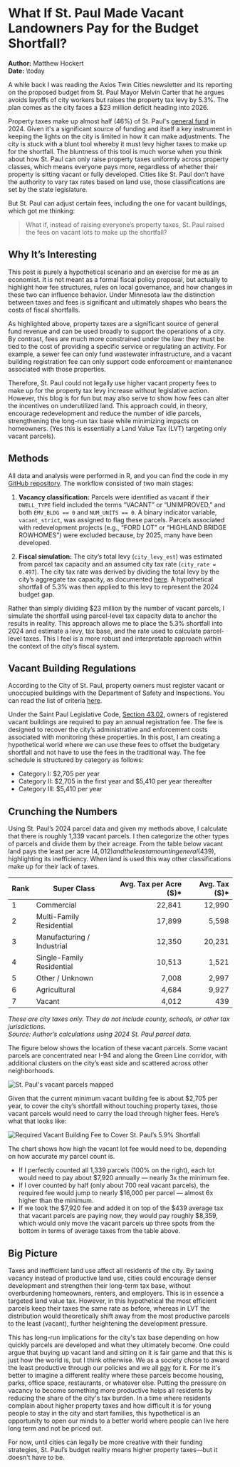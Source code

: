 # What If St. Paul Made Vacant Landowners Pay for the Budget Shortfall?
**Author:** Matthew Hockert  
**Date:** \today

A while back I was reading the Axios Twin Cities newsletter and its reporting on the proposed budget from St. Paul Mayor Melvin Carter that he argues avoids layoffs of city workers but raises the property tax levy by 5.3%. The plan comes as the city faces a $23 million deficit heading into 2026.

Property taxes make up almost half (46%) of St. Paul's [general fund](https://www.stpaul.gov/sites/default/files/2024-02/2024%20City%20of%20Saint%20Paul%20Adopted%20Operating%20Budget.pdf) in 2024. Given it's a significant source of funding and itself a key instrument in keeping the lights on the city is limited in how it can make adjustments. The city is stuck with a blunt tool whereby it must levy higher taxes to make up for the shortfall. The bluntness of this tool is much worse when you think about how St. Paul can only raise property taxes uniformly across property classes, which means everyone pays more, regardless of whether their property is sitting vacant or fully developed. Cities like St. Paul don’t have the authority to vary tax rates based on land use, those classifications are set by the state legislature.

But St. Paul can adjust certain fees, including the one for vacant buildings, which got me thinking:

> What if, instead of raising everyone’s property taxes, St. Paul raised the fees on vacant lots to make up the shortfall?

## Why It’s Interesting

This post is purely a hypothetical scenario and an exercise for me as an economist. It is not meant as a formal fiscal policy proposal, but actually to highlight how fee structures, rules on local governance, and how changes in these two can influence behavior. Under Minnesota law the distinction between taxes and fees is significant and ultimately shapes who bears the costs of fiscal shortfalls.

As highlighted above, property taxes are a significant source of general fund revenue and can be used broadly to support the operations of a city. By contrast, fees are much more constrained under the law: they must be tied to the cost of providing a specific service or regulating an activity. For example, a sewer fee can only fund wastewater infrastructure, and a vacant building registration fee can only support code enforcement or maintenance associated with those properties.

Therefore, St. Paul could not legally use higher vacant property fees to make up for the property tax levy increase without legislative action. However, this blog is for fun but may also serve to show how fees can alter the incentives on underutilized land. This approach could, in theory, encourage redevelopment and reduce the number of idle parcels, strengthening the long-run tax base while minimizing impacts on homeowners. (Yes this is essentially a Land Value Tax (LVT) targeting only vacant parcels).

## Methods

All data and analysis were performed in R, and you can find the code in my [GitHub repository](https://github.com/MatthewHockert/vacant_land_fees_st_paul_blog). The workflow consisted of two main stages:

1. **Vacancy classification:** Parcels were identified as vacant if their `DWELL_TYPE` field included the terms “VACANT” or “UNIMPROVED,” and both `EMV_BLDG == 0` and `NUM_UNITS == 0`. A binary indicator variable, `vacant_strict`, was assigned to flag these parcels. Parcels associated with redevelopment projects (e.g., “FORD LOT” or “HIGHLAND BRIDGE ROWHOMES”) were excluded because, by 2025, many have been developed.

2. **Fiscal simulation:** The city’s total levy (`city_levy_est`) was estimated from parcel tax capacity and an assumed city tax rate (`city_rate = 0.497`). The city tax rate was derived by dividing the total levy by the city’s aggregate tax capacity, as documented [here](https://www.stpaul.gov/sites/default/files/2024-08/Major%20City%20General%20Fund%20Revenues%202025%20Proposed.pdf). A hypothetical shortfall of 5.3% was then applied to this levy to represent the 2024 budget gap.

Rather than simply dividing $23 million by the number of vacant parcels, I simulate the shortfall using parcel-level tax capacity data to anchor the results in reality. This approach allows me to place the 5.3% shortfall into 2024 and estimate a levy, tax base, and the rate used to calculate parcel-level taxes. This I feel is a more robust and interpretable approach within the context of the city’s fiscal system.

## Vacant Building Regulations

According to the City of St. Paul, property owners must register vacant or unoccupied buildings with the Department of Safety and Inspections. You can read the list of criteria [here](https://www.stpaul.gov/departments/safety-inspections/rent-buy-sell-property/vacant-buildings/vacant-building-program).

Under the Saint Paul Legislative Code, [Section 43.02](https://library.municode.com/mn/st._paul/codes/code_of_ordinances?nodeId=PTIILECO_TITVIBUHO_CH43VABU_S43.03VABURE), owners of registered vacant buildings are required to pay an annual registration fee. The fee is designed to recover the city’s administrative and enforcement costs associated with monitoring these properties. In this post, I am creating a hypothetical world where we can use these fees to offset the budgetary shortfall and not have to use the fees in the traditional way. The fee schedule is structured by category as follows:

- Category I: $2,705 per year  
- Category II: $2,705 in the first year and $5,410 per year thereafter  
- Category III: $5,410 per year

## Crunching the Numbers

Using St. Paul’s 2024 parcel data and given my methods above, I calculate that there is roughly 1,339 vacant parcels. I then categorize the other types of parcels and divide them by their acreage. From the table below vacant land pays the least per acre ($4,012) and the least amount in general ($439), highlighting its inefficiency. When land is used this way other classifications make up for their lack of taxes.

| Rank | Super Class | Avg. Tax per Acre ($)* | Avg. Tax ($)* |
|------|--------------|-----------------------:|---------------:|
| 1 | Commercial | 22,841 | 12,990 |
| 2 | Multi-Family Residential | 17,899 | 5,598 |
| 3 | Manufacturing / Industrial | 12,350 | 20,231 |
| 4 | Single-Family Residential | 10,513 | 1,521 |
| 5 | Other / Unknown | 7,008 | 2,997 |
| 6 | Agricultural | 4,684 | 9,927 |
| 7 | Vacant | 4,012 | 439 |

*These are city taxes only. They do not include county, schools, or other tax jurisdictions.*  
_Source: Author’s calculations using 2024 St. Paul parcel data._

The figure below shows the location of these vacant parcels. Some vacant parcels are concentrated near I-94 and along the Green Line corridor, with additional clusters on the city’s east side and scattered across other neighborhoods.

![St. Paul's vacant parcels mapped](Map%20of%20Vacant%20Parcels%20in%20St.%20Paul.png)

Given that the current minimum vacant building fee is about $2,705 per year, to cover the city’s shortfall without touching property taxes, those vacant parcels would need to carry the load through higher fees. Here’s what that looks like:

![Required Vacant Building Fee to Cover St. Paul’s 5.9% Shortfall](st_paul_vacant_building_fee_graph.png)

The chart shows how high the vacant lot fee would need to be, depending on how accurate my parcel count is.

- If I perfectly counted all 1,339 parcels (100% on the right), each lot would need to pay about $7,920 annually — nearly 3x the minimum fee.  
- If I over counted by half (only about 700 real vacant parcels), the required fee would jump to nearly $16,000 per parcel — almost 6x higher than the minimum.  
- If we took the $7,920 fee and added it on top of the $439 average tax that vacant parcels are paying now, they would pay roughly $8,359, which would only move the vacant parcels up three spots from the bottom in terms of average taxes from the table above.

## Big Picture

Taxes and inefficient land use affect all residents of the city. By taxing vacancy instead of productive land use, cities could encourage denser development and strengthen their long-term tax base, without overburdening homeowners, renters, and employers. This is in essence a targeted land value tax. However, in this hypothetical the most efficient parcels keep their taxes the same rate as before, whereas in LVT the distribution would theoretically shift away from the most productive parcels to the least (vacant), further heightening the development pressure.

This has long-run implications for the city's tax base depending on how quickly parcels are developed and what they ultimately become. One could argue that buying up vacant land and sitting on it is fair game and that this is just how the world is, but I think otherwise. We as a society chose to award the least productive through our policies and we all [pay](https://substack.com/home/post/p-170221860) for it. For me it's better to imagine a different reality where these parcels become housing, parks, office space, restaurants, or whatever else. Putting the pressure on vacancy to become something more productive helps all residents by reducing the share of the city's tax burden. In a time where residents complain about higher property taxes and how difficult it is for young people to stay in the city and start families, this hypothetical is an opportunity to open our minds to a better world where people can live here long term and not be priced out.

For now, until cities can legally be more creative with their funding strategies, St. Paul’s budget reality means higher property taxes—but it doesn't have to be.